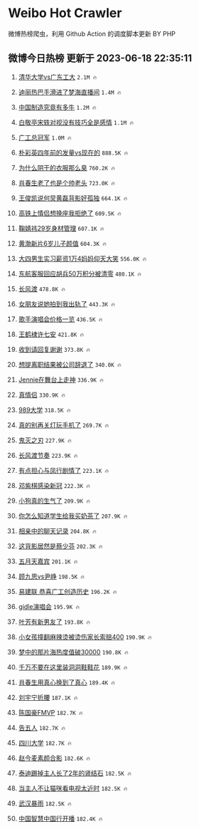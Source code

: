 # Weibo Hot Crawler 



微博热榜爬虫，利用 Github Action 的调度脚本更新 BY PHP 


## 微博今日热榜 更新于 2023-06-18 22:35:11 
1. [清华大学vs广东工大](https://s.weibo.com/weibo?q=%23%E6%B8%85%E5%8D%8E%E5%A4%A7%E5%AD%A6vs%E5%B9%BF%E4%B8%9C%E5%B7%A5%E5%A4%A7%23&t=31&band_rank=1&Refer=top) `2.1M 🔥` 

1. [迪丽热巴手滑进了梦海直播间](https://s.weibo.com/weibo?q=%23%E8%BF%AA%E4%B8%BD%E7%83%AD%E5%B7%B4%E6%89%8B%E6%BB%91%E8%BF%9B%E4%BA%86%E6%A2%A6%E6%B5%B7%E7%9B%B4%E6%92%AD%E9%97%B4%23&t=31&band_rank=2&Refer=top) `1.4M 🔥` 

1. [中国制造究竟有多牛](https://s.weibo.com/weibo?q=%23%E4%B8%AD%E5%9B%BD%E5%88%B6%E9%80%A0%E7%A9%B6%E7%AB%9F%E6%9C%89%E5%A4%9A%E7%89%9B%23&t=31&band_rank=3&Refer=top) `1.2M 🔥` 

1. [白敬亭宋轶对视没有技巧全是感情](https://s.weibo.com/weibo?q=%23%E7%99%BD%E6%95%AC%E4%BA%AD%E5%AE%8B%E8%BD%B6%E5%AF%B9%E8%A7%86%E6%B2%A1%E6%9C%89%E6%8A%80%E5%B7%A7%E5%85%A8%E6%98%AF%E6%84%9F%E6%83%85%23&t=31&band_rank=4&Refer=top) `1.1M 🔥` 

1. [广工总冠军](https://s.weibo.com/weibo?q=%E5%B9%BF%E5%B7%A5%E6%80%BB%E5%86%A0%E5%86%9B&t=31&band_rank=5&Refer=top) `1.0M 🔥` 

1. [朴彩英四年前的发量vs现在的](https://s.weibo.com/weibo?q=%23%E6%9C%B4%E5%BD%A9%E8%8B%B1%E5%9B%9B%E5%B9%B4%E5%89%8D%E7%9A%84%E5%8F%91%E9%87%8Fvs%E7%8E%B0%E5%9C%A8%E7%9A%84%23&t=31&band_rank=6&Refer=top) `888.5K 🔥` 

1. [为什么阴干的衣服那么臭](https://s.weibo.com/weibo?q=%23%E4%B8%BA%E4%BB%80%E4%B9%88%E9%98%B4%E5%B9%B2%E7%9A%84%E8%A1%A3%E6%9C%8D%E9%82%A3%E4%B9%88%E8%87%AD%23&t=31&band_rank=7&Refer=top) `760.2K 🔥` 

1. [肖春生老了也是个帅老头](https://s.weibo.com/weibo?q=%23%E8%82%96%E6%98%A5%E7%94%9F%E8%80%81%E4%BA%86%E4%B9%9F%E6%98%AF%E4%B8%AA%E5%B8%85%E8%80%81%E5%A4%B4%23&t=31&band_rank=8&Refer=top) `723.0K 🔥` 

1. [王俊凯说何炅黄磊背影好孤独](https://s.weibo.com/weibo?q=%23%E7%8E%8B%E4%BF%8A%E5%87%AF%E8%AF%B4%E4%BD%95%E7%82%85%E9%BB%84%E7%A3%8A%E8%83%8C%E5%BD%B1%E5%A5%BD%E5%AD%A4%E7%8B%AC%23&t=31&band_rank=9&Refer=top) `664.1K 🔥` 

1. [高铁上情侣想换座我拒绝了](https://s.weibo.com/weibo?q=%23%E9%AB%98%E9%93%81%E4%B8%8A%E6%83%85%E4%BE%A3%E6%83%B3%E6%8D%A2%E5%BA%A7%E6%88%91%E6%8B%92%E7%BB%9D%E4%BA%86%23&t=31&band_rank=10&Refer=top) `609.5K 🔥` 

1. [鞠婧祎29岁身材管理](https://s.weibo.com/weibo?q=%23%E9%9E%A0%E5%A9%A7%E7%A5%8E29%E5%B2%81%E8%BA%AB%E6%9D%90%E7%AE%A1%E7%90%86%23&t=31&band_rank=11&Refer=top) `607.1K 🔥` 

1. [黄渤新片6岁儿子颜值](https://s.weibo.com/weibo?q=%23%E9%BB%84%E6%B8%A4%E6%96%B0%E7%89%876%E5%B2%81%E5%84%BF%E5%AD%90%E9%A2%9C%E5%80%BC%23&t=31&band_rank=12&Refer=top) `604.3K 🔥` 

1. [大四男生实习薪资1万4妈妈仰天大笑](https://s.weibo.com/weibo?q=%23%E5%A4%A7%E5%9B%9B%E7%94%B7%E7%94%9F%E5%AE%9E%E4%B9%A0%E8%96%AA%E8%B5%841%E4%B8%874%E5%A6%88%E5%A6%88%E4%BB%B0%E5%A4%A9%E5%A4%A7%E7%AC%91%23&t=31&band_rank=13&Refer=top) `556.0K 🔥` 

1. [东航客服回应胡兵50万积分被清零](https://s.weibo.com/weibo?q=%23%E4%B8%9C%E8%88%AA%E5%AE%A2%E6%9C%8D%E5%9B%9E%E5%BA%94%E8%83%A1%E5%85%B550%E4%B8%87%E7%A7%AF%E5%88%86%E8%A2%AB%E6%B8%85%E9%9B%B6%23&t=31&band_rank=14&Refer=top) `480.1K 🔥` 

1. [长风渡](https://s.weibo.com/weibo?q=%E9%95%BF%E9%A3%8E%E6%B8%A1&t=31&band_rank=15&Refer=top) `478.8K 🔥` 

1. [女朋友说她拍到我出轨了](https://s.weibo.com/weibo?q=%23%E5%A5%B3%E6%9C%8B%E5%8F%8B%E8%AF%B4%E5%A5%B9%E6%8B%8D%E5%88%B0%E6%88%91%E5%87%BA%E8%BD%A8%E4%BA%86%23&t=31&band_rank=16&Refer=top) `443.3K 🔥` 

1. [歌手演唱会价格一览](https://s.weibo.com/weibo?q=%23%E6%AD%8C%E6%89%8B%E6%BC%94%E5%94%B1%E4%BC%9A%E4%BB%B7%E6%A0%BC%E4%B8%80%E8%A7%88%23&t=31&band_rank=17&Refer=top) `436.5K 🔥` 

1. [王鹤棣许七安](https://s.weibo.com/weibo?q=%23%E7%8E%8B%E9%B9%A4%E6%A3%A3%E8%AE%B8%E4%B8%83%E5%AE%89%23&t=31&band_rank=18&Refer=top) `421.8K 🔥` 

1. [收到请回复谢谢](https://s.weibo.com/weibo?q=%E6%94%B6%E5%88%B0%E8%AF%B7%E5%9B%9E%E5%A4%8D%E8%B0%A2%E8%B0%A2&t=31&band_rank=19&Refer=top) `373.8K 🔥` 

1. [想提离职结果被公司辞退了](https://s.weibo.com/weibo?q=%23%E6%83%B3%E6%8F%90%E7%A6%BB%E8%81%8C%E7%BB%93%E6%9E%9C%E8%A2%AB%E5%85%AC%E5%8F%B8%E8%BE%9E%E9%80%80%E4%BA%86%23&t=31&band_rank=20&Refer=top) `340.0K 🔥` 

1. [Jennie在舞台上走神](https://s.weibo.com/weibo?q=%23Jennie%E5%9C%A8%E8%88%9E%E5%8F%B0%E4%B8%8A%E8%B5%B0%E7%A5%9E%23&t=31&band_rank=21&Refer=top) `336.9K 🔥` 

1. [真情侣](https://s.weibo.com/weibo?q=%E7%9C%9F%E6%83%85%E4%BE%A3&t=31&band_rank=22&Refer=top) `330.9K 🔥` 

1. [989大学](https://s.weibo.com/weibo?q=989%E5%A4%A7%E5%AD%A6&t=31&band_rank=23&Refer=top) `318.5K 🔥` 

1. [真的别再关灯玩手机了](https://s.weibo.com/weibo?q=%23%E7%9C%9F%E7%9A%84%E5%88%AB%E5%86%8D%E5%85%B3%E7%81%AF%E7%8E%A9%E6%89%8B%E6%9C%BA%E4%BA%86%23&t=31&band_rank=24&Refer=top) `269.7K 🔥` 

1. [鬼灭之刃](https://s.weibo.com/weibo?q=%E9%AC%BC%E7%81%AD%E4%B9%8B%E5%88%83&t=31&band_rank=25&Refer=top) `227.9K 🔥` 

1. [长风渡节奏](https://s.weibo.com/weibo?q=%23%E9%95%BF%E9%A3%8E%E6%B8%A1%E8%8A%82%E5%A5%8F%23&t=31&band_rank=26&Refer=top) `223.9K 🔥` 

1. [有点担心与凤行剧情了](https://s.weibo.com/weibo?q=%23%E6%9C%89%E7%82%B9%E6%8B%85%E5%BF%83%E4%B8%8E%E5%87%A4%E8%A1%8C%E5%89%A7%E6%83%85%E4%BA%86%23&t=31&band_rank=27&Refer=top) `223.1K 🔥` 

1. [邓紫棋感染新冠](https://s.weibo.com/weibo?q=%23%E9%82%93%E7%B4%AB%E6%A3%8B%E6%84%9F%E6%9F%93%E6%96%B0%E5%86%A0%23&t=31&band_rank=28&Refer=top) `222.3K 🔥` 

1. [小狗真的生气了](https://s.weibo.com/weibo?q=%23%E5%B0%8F%E7%8B%97%E7%9C%9F%E7%9A%84%E7%94%9F%E6%B0%94%E4%BA%86%23&t=31&band_rank=29&Refer=top) `209.9K 🔥` 

1. [你怎么知道学生给我买奶茶了](https://s.weibo.com/weibo?q=%23%E4%BD%A0%E6%80%8E%E4%B9%88%E7%9F%A5%E9%81%93%E5%AD%A6%E7%94%9F%E7%BB%99%E6%88%91%E4%B9%B0%E5%A5%B6%E8%8C%B6%E4%BA%86%23&t=31&band_rank=30&Refer=top) `207.9K 🔥` 

1. [相亲中的聊天记录](https://s.weibo.com/weibo?q=%E7%9B%B8%E4%BA%B2%E4%B8%AD%E7%9A%84%E8%81%8A%E5%A4%A9%E8%AE%B0%E5%BD%95&t=31&band_rank=31&Refer=top) `204.8K 🔥` 

1. [这背影居然是蔡少芬](https://s.weibo.com/weibo?q=%23%E8%BF%99%E8%83%8C%E5%BD%B1%E5%B1%85%E7%84%B6%E6%98%AF%E8%94%A1%E5%B0%91%E8%8A%AC%23&t=31&band_rank=32&Refer=top) `202.3K 🔥` 

1. [五月天嘉宾](https://s.weibo.com/weibo?q=%E4%BA%94%E6%9C%88%E5%A4%A9%E5%98%89%E5%AE%BE&t=31&band_rank=33&Refer=top) `201.1K 🔥` 

1. [顾九思vs尹峥](https://s.weibo.com/weibo?q=%23%E9%A1%BE%E4%B9%9D%E6%80%9Dvs%E5%B0%B9%E5%B3%A5%23&t=31&band_rank=34&Refer=top) `198.5K 🔥` 

1. [易建联 恭喜广工创造历史](https://s.weibo.com/weibo?q=%E6%98%93%E5%BB%BA%E8%81%94%20%E6%81%AD%E5%96%9C%E5%B9%BF%E5%B7%A5%E5%88%9B%E9%80%A0%E5%8E%86%E5%8F%B2&t=31&band_rank=35&Refer=top) `196.2K 🔥` 

1. [gidle演唱会](https://s.weibo.com/weibo?q=gidle%E6%BC%94%E5%94%B1%E4%BC%9A&t=31&band_rank=36&Refer=top) `195.9K 🔥` 

1. [叶芳有新男友了](https://s.weibo.com/weibo?q=%23%E5%8F%B6%E8%8A%B3%E6%9C%89%E6%96%B0%E7%94%B7%E5%8F%8B%E4%BA%86%23&t=31&band_rank=37&Refer=top) `193.8K 🔥` 

1. [小女孩撞翻麻辣烫被烫伤家长索赔400](https://s.weibo.com/weibo?q=%23%E5%B0%8F%E5%A5%B3%E5%AD%A9%E6%92%9E%E7%BF%BB%E9%BA%BB%E8%BE%A3%E7%83%AB%E8%A2%AB%E7%83%AB%E4%BC%A4%E5%AE%B6%E9%95%BF%E7%B4%A2%E8%B5%94400%23&t=31&band_rank=38&Refer=top) `190.9K 🔥` 

1. [梦中的那片海热度值破30000](https://s.weibo.com/weibo?q=%23%E6%A2%A6%E4%B8%AD%E7%9A%84%E9%82%A3%E7%89%87%E6%B5%B7%E7%83%AD%E5%BA%A6%E5%80%BC%E7%A0%B430000%23&t=31&band_rank=39&Refer=top) `190.8K 🔥` 

1. [千万不要在这里装洞洞鞋鞋花](https://s.weibo.com/weibo?q=%23%E5%8D%83%E4%B8%87%E4%B8%8D%E8%A6%81%E5%9C%A8%E8%BF%99%E9%87%8C%E8%A3%85%E6%B4%9E%E6%B4%9E%E9%9E%8B%E9%9E%8B%E8%8A%B1%23&t=31&band_rank=40&Refer=top) `189.9K 🔥` 

1. [肖春生用真心换到了真心](https://s.weibo.com/weibo?q=%23%E8%82%96%E6%98%A5%E7%94%9F%E7%94%A8%E7%9C%9F%E5%BF%83%E6%8D%A2%E5%88%B0%E4%BA%86%E7%9C%9F%E5%BF%83%23&t=31&band_rank=41&Refer=top) `189.4K 🔥` 

1. [刘宇宁折腰](https://s.weibo.com/weibo?q=%23%E5%88%98%E5%AE%87%E5%AE%81%E6%8A%98%E8%85%B0%23&t=31&band_rank=42&Refer=top) `187.1K 🔥` 

1. [陈国豪FMVP](https://s.weibo.com/weibo?q=%23%E9%99%88%E5%9B%BD%E8%B1%AAFMVP%23&t=31&band_rank=43&Refer=top) `182.7K 🔥` 

1. [告五人](https://s.weibo.com/weibo?q=%E5%91%8A%E4%BA%94%E4%BA%BA&t=31&band_rank=44&Refer=top) `182.7K 🔥` 

1. [四川大学](https://s.weibo.com/weibo?q=%E5%9B%9B%E5%B7%9D%E5%A4%A7%E5%AD%A6&t=31&band_rank=45&Refer=top) `182.7K 🔥` 

1. [赵今麦素颜合影](https://s.weibo.com/weibo?q=%23%E8%B5%B5%E4%BB%8A%E9%BA%A6%E7%B4%A0%E9%A2%9C%E5%90%88%E5%BD%B1%23&t=31&band_rank=46&Refer=top) `182.6K 🔥` 

1. [泰迪踢掉主人长了2年的肾结石](https://s.weibo.com/weibo?q=%23%E6%B3%B0%E8%BF%AA%E8%B8%A2%E6%8E%89%E4%B8%BB%E4%BA%BA%E9%95%BF%E4%BA%862%E5%B9%B4%E7%9A%84%E8%82%BE%E7%BB%93%E7%9F%B3%23&t=31&band_rank=47&Refer=top) `182.5K 🔥` 

1. [当主人不让猫咪看电视太近时](https://s.weibo.com/weibo?q=%E5%BD%93%E4%B8%BB%E4%BA%BA%E4%B8%8D%E8%AE%A9%E7%8C%AB%E5%92%AA%E7%9C%8B%E7%94%B5%E8%A7%86%E5%A4%AA%E8%BF%91%E6%97%B6&t=31&band_rank=48&Refer=top) `182.5K 🔥` 

1. [武汉暴雨](https://s.weibo.com/weibo?q=%23%E6%AD%A6%E6%B1%89%E6%9A%B4%E9%9B%A8%23&t=31&band_rank=49&Refer=top) `182.5K 🔥` 

1. [中国智慧中国行开播](https://s.weibo.com/weibo?q=%23%E4%B8%AD%E5%9B%BD%E6%99%BA%E6%85%A7%E4%B8%AD%E5%9B%BD%E8%A1%8C%E5%BC%80%E6%92%AD%23&t=31&band_rank=50&Refer=top) `182.4K 🔥` 

